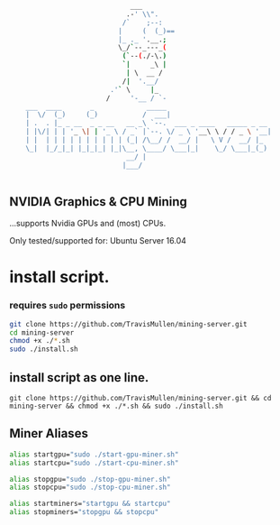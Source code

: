 ```sh
                              ___
                             .-' \\".
                            /`    ;--:
                           |     (  (_)==
                           |_ ._ '.__.;
                           \_/`--_---_(
                            (`--(./-\.)
                            `|     _\ |
                             | \  __ /
                            /|  '.__/
                         .'` \     |_
                        /     '-__ / `-
    ___  ____       _             _____                          
    |  \/  (_)     (_)           /  ___|                         
    | .  . |_ _ __  _ _ __   __ _\ `--.  ___ _ ____   _____ _ __ 
    | |\/| | | '_ \| | '_ \ / _` |`--. \/ _ \ '__\ \ / / _ \ '__|
    | |  | | | | | | | | | | (_| /\__/ /  __/ |   \ V /  __/ |_  
    \_|  |_/_|_| |_|_|_| |_|\__, \____/ \___|_|    \_/ \___|_(_) 
                             __/ |                               
                            |___/                                
                                     
```
## NVIDIA Graphics & CPU Mining

...supports Nvidia GPUs
   and (most) CPUs.

  Only tested/supported for:
  Ubuntu Server 16.04

# install script.
### requires `sudo` permissions

```sh 
git clone https://github.com/TravisMullen/mining-server.git
cd mining-server
chmod +x ./*.sh
sudo ./install.sh 
```
## install script as one line.
`git clone https://github.com/TravisMullen/mining-server.git && cd mining-server && chmod +x ./*.sh && sudo ./install.sh `

## Miner Aliases

```bash
alias startgpu="sudo ./start-gpu-miner.sh"
alias startcpu="sudo ./start-cpu-miner.sh"

alias stopgpu="sudo ./stop-gpu-miner.sh"
alias stopcpu="sudo ./stop-cpu-miner.sh"

alias startminers="startgpu && startcpu"
alias stopminers="stopgpu && stopcpu"
```